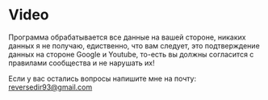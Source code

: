 # Video
Программа обрабатывается все данные на вашей стороне, никаких данных я не получаю, 
едиственно, что вам следует, это подтверждение данных на стороне Google и Youtube, то-есть вы должны согласится с правилами сообщества и не нарушать их!

Если у вас остались вопросы напишите мне на почту: reversedir93@gmail.com
